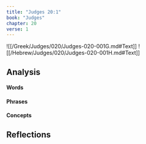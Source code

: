 ```yaml
---
title: "Judges 20:1"
book: "Judges"
chapter: 20
verse: 1
---
```

![[/Greek/Judges/020/Judges-020-001G.md#Text]]
![[/Hebrew/Judges/020/Judges-020-001H.md#Text]]

## Analysis

#### Words

#### Phrases

#### Concepts

## Reflections
